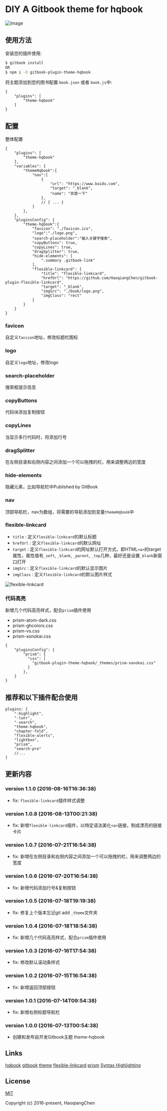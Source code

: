 # DIY A Gitbook theme for hqbook

![Image](https://github.com/HaoqiangChen/gitbook-plugin-theme-hqbook/raw/master/_assets/preview.png)

## 使用方法

安装您的插件使用:

```bash
$ gitbook install
OR
$ npm i -D gitbook-plugin-theme-hqbook
```

将主题添加到您的图书配置 `book.json` 或者 `book.js`中:

```json5
{
    "plugins": [
        "theme-hqbook"
    ]
}
```

## 配置

整体配置

```json5
{
    "plugins": [
        "theme-hqbook"
    ],
    "variables": {
        "themeHqbook":{
            "nav":[
                {
                    "url": "https://www.baidu.com",
                    "target": "_blank",
                    "name": "百度一下"
                },
                // { ... }
            ]
        },
    },
    "pluginsConfig": {
        "theme-hqbook":{
            "favicon": "./favicon.ico",
            "logo":"./logo.png",
            "search-placeholder":"输入关键字搜索",
			"copyButtons": true,
			"copyLines": true,
			"dragSplitter": true,
            "hide-elements": [
                ".summary .gitbook-link"
            ],
            "flexible-linkcard": {
                "title": "flexible-linkcard",
                "hrefUrl": "https://github.com/HaoqiangChen/gitbook-plugin-flexible-linkcard",
                "target": "_blank",
                "imgSrc": "./book/logo.png",
                "imgClass": "rect"
            }
        }
    }
}
```

### favicon
自定义`favicon`地址，修改标题栏图标

### logo
自定义`logo`地址，修改logo

### search-placeholder
搜索框提示信息

### copyButtons
代码块添加复制按钮

### copyLines
当显示多行代码时，将添加行号

### dragSplitter
在左侧目录和右侧内容之间添加一个可以拖拽的栏，用来调整两边的宽度

### hide-elements
隐藏元素，比如导航栏中Published by GitBook

### nav
顶部导航栏，nav为数组，将需要的导航添加到变量`themeHqbook`中

### flexible-linkcard

* `title` : 定义`flexible-linkcard`的默认标题
* `hrefUrl` : 定义`flexible-linkcard`的默认网址
* `target` : 定义`flexible-linkcard`的网址默认打开方式，即HTML`<a>`的target属性，属性值有`_seft`, `_blank`, `_parent`, `_top`几种，最好还是设置`_blank`新窗口打开
* `imgSrc` : 定义`flexible-linkcard`的默认显示图片
* `imgClass` : 定义`flexible-linkcard`的默认图片样式

![flexible-linkcard](https://github.com/HaoqiangChen/gitbook-plugin-theme-hqbook/raw/master/_assets/flexible-linkcard.png)

### 代码高亮

新增几个代码高亮样式，配合`prism`插件使用
* prism-atom-dark.css
* prism-ghcolors.css
* prism-vs.css
* prism-xonokai.css
```json5
{
    "pluginsConfig": {
        "prism": {
          "css": [
            "gitbook-plugin-theme-hqbook/_themes/prism-xonokai.css"
          ]
        },
    }
}
```

## 推荐和以下插件配合使用

```
plugins: [
    "-highlight",
    "-lunr",
    "-search",
    "theme-hqbook",
    "chapter-fold",
    "flexible-alerts",
    "lightbox",
    "prism",
    "search-pro"
    //...
]
```

## 更新内容

### version 1.1.0 (2016-08-16T16:36:38)

* fix: `flexible-linkcard`插件样式调整

### version 1.0.8 (2016-08-13T00:21:38)

* fix: 新增`flexible-linkcard`插件，以特定语法美化`<a>`链接，制成漂亮的链接卡片

### version 1.0.7 (2016-07-21T16:54:38)

* fix: 新增在左侧目录和右侧内容之间添加一个可以拖拽的栏，用来调整两边的宽度

### version 1.0.6 (2016-07-20T16:54:38)

* fix: 新增代码添加行号&复制按钮

### version 1.0.5 (2016-07-18T19:19:38)

* fix: 修复上个版本忘记git add `_theme`文件夹

### version 1.0.4 (2016-07-18T18:54:38)

* fix: 新增几个代码高亮样式，配合`prism`插件使用

### version 1.0.3 (2016-07-16T17:54:38)

* fix: 修改默认滚动条样式

### version 1.0.2 (2016-07-15T16:54:38)

* fix: 新增返回顶部按钮

### version 1.0.1 (2016-07-14T09:54:38)

* fix: 新增右侧标题导航栏

### version 1.0.0 (2016-07-13T00:54:38)

* 创建和发布自开发Gitbook主题 theme-hqbook

## Links

[hqbook](https://github.com/HaoqiangChen/hqbook)
[gitbook](http://gitbook.com/)
[theme](https://github.com/HaoqiangChen/gitbook-plugin-theme-hqbook)
[flexible-linkcard](https://github.com/HaoqiangChen/gitbook-plugin-flexible-linkcard)
[prism](https://github.com/gaearon/gitbook-plugin-prism)
[Syntax Highlighting](https://atelierbram.github.io/syntax-highlighting/prism/demo/)

## License

[MIT](http://opensource.org/licenses/MIT)

Copyright (c) 2016-present, HaoqiangChen

